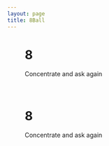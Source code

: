 ```yaml
---
layout: page
title: 8Ball
---
```


<figure class="ball">
    <h1>8</h1>
    <p>Concentrate and ask again</p>
</figure>
<br>
<figure class="ball">
    <h1>8</h1>
    <p>Concentrate and ask again</p>
</figure>